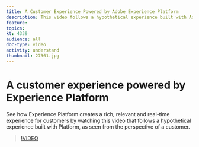 ```yaml
---
title: A Customer Experience Powered by Adobe Experience Platform
description: This video follows a hypothetical experience built with Adobe Experience Platform, as seen from the perspective of a customer. See how Experience Platform creates a rich, relevant and real-time experience.
feature:
topics:
kt: 4339
audience: all
doc-type: video
activity: understand
thumbnail: 27361.jpg
---
```


# A customer experience powered by Experience Platform

See how Experience Platform creates a rich, relevant and real-time experience for customers by watching this video that follows a hypothetical experience built with Platform, as seen from the perspective of a customer. 

>[!VIDEO](https://video.tv.adobe.com/v/27361?quality=12&learn=on)